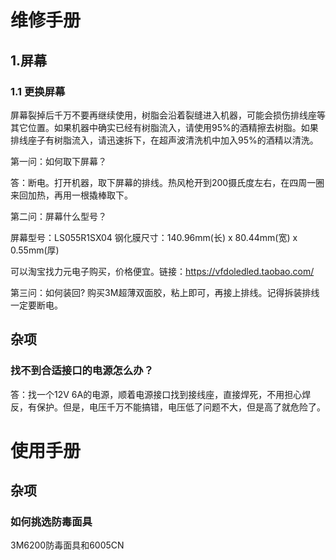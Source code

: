 # 维修手册
## 1.屏幕
### 1.1 更换屏幕
屏幕裂掉后千万不要再继续使用，树脂会沿着裂缝进入机器，可能会损伤排线座等其它位置。如果机器中确实已经有树脂流入，请使用95%的酒精擦去树脂。如果排线座子有树脂流入，请迅速拆下，在超声波清洗机中加入95%的酒精以清洗。

第一问：如何取下屏幕？

答：断电。打开机器，取下屏幕的排线。热风枪开到200摄氏度左右，在四周一圈来回加热，再用一根撬棒取下。

第二问：屏幕什么型号？

屏幕型号：LS055R1SX04 钢化膜尺寸：140.96mm(长) x 80.44mm(宽) x 0.55mm(厚)

可以淘宝找力元电子购买，价格便宜。链接：https://vfdoledled.taobao.com/

第三问：如何装回?
购买3M超薄双面胶，粘上即可，再接上排线。记得拆装排线一定要断电。

## 杂项

### 找不到合适接口的电源怎么办？

答：找一个12V 6A的电源，顺着电源接口找到接线座，直接焊死，不用担心焊反，有保护。但是，电压千万不能搞错，电压低了问题不大，但是高了就危险了。

# 使用手册

## 杂项

### 如何挑选防毒面具

3M6200防毒面具和6005CN
